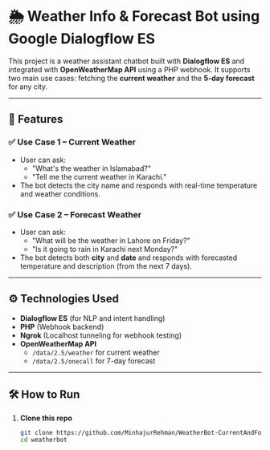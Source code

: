 # 🌦️ Weather Info & Forecast Bot using Google Dialogflow ES

This project is a weather assistant chatbot built with **Dialogflow ES** and integrated with **OpenWeatherMap API** using a PHP webhook. It supports two main use cases: fetching the **current weather** and the **5-day forecast** for any city.

---

## 🔧 Features

### ✅ Use Case 1 – Current Weather
- User can ask:  
  - "What's the weather in Islamabad?"
  - "Tell me the current weather in Karachi."
- The bot detects the city name and responds with real-time temperature and weather conditions.

### ✅ Use Case 2 – Forecast Weather
- User can ask:  
  - "What will be the weather in Lahore on Friday?"
  - "Is it going to rain in Karachi next Monday?"
- The bot detects both **city** and **date** and responds with forecasted temperature and description (from the next 7 days).

---

## ⚙️ Technologies Used

- **Dialogflow ES** (for NLP and intent handling)
- **PHP** (Webhook backend)
- **Ngrok** (Localhost tunneling for webhook testing)
- **OpenWeatherMap API**
  - `/data/2.5/weather` for current weather
  - `/data/2.5/onecall` for 7-day forecast

---

## 🛠️ How to Run

1. **Clone this repo**  
   ```bash
   git clone https://github.com/MinhajurRehman/WeatherBot-CurrentAndForecastWeather.git
   cd weatherbot
